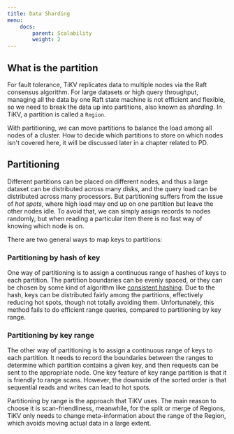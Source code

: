 ```yaml
---
title: Data Sharding
menu:
    docs:
        parent: Scalability
        weight: 2
---
```


## What is the partition

For fault tolerance, TiKV replicates data to multiple nodes via the Raft consensus algorithm. For large datasets or high query throughput, managing all the data by one Raft state machine is not efficient and flexible, so we need to break the data up into partitions, also known as *sharding*. In TiKV, a partition is called a `Region`.

With partitioning, we can move partitions to balance the load among all nodes of a cluster. How to decide which partitions to store on which nodes isn't covered here, it will be discussed later in a chapter related to PD.

## Partitioning

Different partitions can be placed on different nodes, and thus a large dataset can be distributed across many disks, and the query load can be distributed across many processors. But partitioning suffers from the issue of *hot spots*, where high load may end up on one partition but leave the other nodes idle. To avoid that, we can simply assign records to nodes randomly, but when reading a particular item there is no fast way of knowing which node is on. 

There are two general ways to map keys to partitions:

### Partitioning by hash of key

One way of partitioning is to assign a continuous range of hashes of keys to each partition. The partition boundaries can be evenly spaced, or they can be chosen by some kind of algorithm like [consistent hashing](https://en.wikipedia.org/wiki/Consistent_hashing). Due to the hash, keys can be distributed fairly among the partitions, effectively reducing hot spots, though not totally avoiding them. Unfortunately, this method fails to do efficient range queries, compared to partitioning by key range.

### Partitioning by key range

The other way of partitioning is to assign a continuous range of keys to each partition. It needs to record the boundaries between the ranges to determine which partition contains a given key, and then requests can be sent to the appropriate node. One key feature of key range partition is that it is friendly to range scans. However, the downside of the sorted order is that sequential reads and writes can lead to hot spots. 

Partitioning by range is the approach that TiKV uses. The main reason to choose it is scan-friendliness, meanwhile, for the split or merge of Regions, TiKV only needs to change meta-information about the range of the Region, which avoids moving actual data in a large extent.
